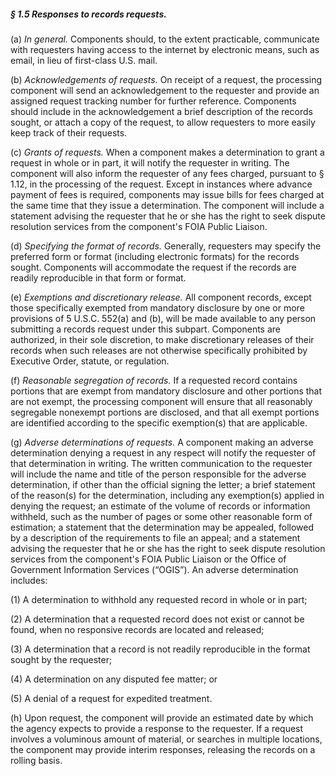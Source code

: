 ##### § 1.5 Responses to records requests. #####

(a) *In general.* Components should, to the extent practicable, communicate with requesters having access to the internet by electronic means, such as email, in lieu of first-class U.S. mail.

(b) *Acknowledgements of requests.* On receipt of a request, the processing component will send an acknowledgement to the requester and provide an assigned request tracking number for further reference. Components should include in the acknowledgement a brief description of the records sought, or attach a copy of the request, to allow requesters to more easily keep track of their requests.

(c) *Grants of requests.* When a component makes a determination to grant a request in whole or in part, it will notify the requester in writing. The component will also inform the requester of any fees charged, pursuant to § 1.12, in the processing of the request. Except in instances where advance payment of fees is required, components may issue bills for fees charged at the same time that they issue a determination. The component will include a statement advising the requester that he or she has the right to seek dispute resolution services from the component's FOIA Public Liaison.

(d) *Specifying the format of records.* Generally, requesters may specify the preferred form or format (including electronic formats) for the records sought. Components will accommodate the request if the records are readily reproducible in that form or format.

(e) *Exemptions and discretionary release.* All component records, except those specifically exempted from mandatory disclosure by one or more provisions of 5 U.S.C. 552(a) and (b), will be made available to any person submitting a records request under this subpart. Components are authorized, in their sole discretion, to make discretionary releases of their records when such releases are not otherwise specifically prohibited by Executive Order, statute, or regulation.

(f) *Reasonable segregation of records.* If a requested record contains portions that are exempt from mandatory disclosure and other portions that are not exempt, the processing component will ensure that all reasonably segregable nonexempt portions are disclosed, and that all exempt portions are identified according to the specific exemption(s) that are applicable.

(g) *Adverse determinations of requests.* A component making an adverse determination denying a request in any respect will notify the requester of that determination in writing. The written communication to the requester will include the name and title of the person responsible for the adverse determination, if other than the official signing the letter; a brief statement of the reason(s) for the determination, including any exemption(s) applied in denying the request; an estimate of the volume of records or information withheld, such as the number of pages or some other reasonable form of estimation; a statement that the determination may be appealed, followed by a description of the requirements to file an appeal; and a statement advising the requester that he or she has the right to seek dispute resolution services from the component's FOIA Public Liaison or the Office of Government Information Services (“OGIS”). An adverse determination includes:

(1) A determination to withhold any requested record in whole or in part;

(2) A determination that a requested record does not exist or cannot be found, when no responsive records are located and released;

(3) A determination that a record is not readily reproducible in the format sought by the requester;

(4) A determination on any disputed fee matter; or

(5) A denial of a request for expedited treatment.

(h) Upon request, the component will provide an estimated date by which the agency expects to provide a response to the requester. If a request involves a voluminous amount of material, or searches in multiple locations, the component may provide interim responses, releasing the records on a rolling basis.